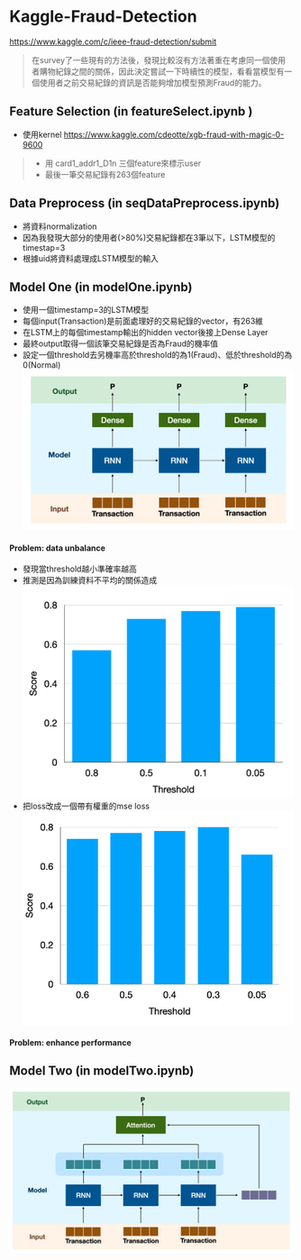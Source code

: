 # Kaggle-Fraud-Detection
https://www.kaggle.com/c/ieee-fraud-detection/submit
>在survey了一些現有的方法後，發現比較沒有方法著重在考慮同一個使用者購物紀錄之間的關係，因此決定嘗試一下時續性的模型，看看當模型有一個使用者之前交易紀錄的資訊是否能夠增加模型預測Fraud的能力。

##  Feature Selection (in featureSelect.ipynb )
- 使用kernel https://www.kaggle.com/cdeotte/xgb-fraud-with-magic-0-9600
> - 用 card1_addr1_D1n 三個feature來標示user
> - 最後一筆交易紀錄有263個feature

## Data Preprocess (in seqDataPreprocess.ipynb)
- 將資料normalization
- 因為我發現大部分的使用者(>80%)交易紀錄都在3筆以下，LSTM模型的timestap=3
- 根據uid將資料處理成LSTM模型的輸入

## Model One (in modelOne.ipynb)
-	使用一個timestamp=3的LSTM模型
-	每個input(Transaction)是前面處理好的交易紀錄的vector，有263維
-	在LSTM上的每個timestamp輸出的hidden vector後接上Dense Layer 
-	最終output取得一個該筆交易紀錄是否為Fraud的機率值
-	設定一個threshold去另機率高於threshold的為1(Fraud)、低於threshold的為0(Normal)
![image](https://github.com/Lisa06010416/Kaggle-Fraud-Detection/blob/master/image/Model%201.png)

#### Problem: data unbalance
-	發現當threshold越小準確率越高 
-	推測是因為訓練資料不平均的關係造成
![image](https://github.com/Lisa06010416/Kaggle-Fraud-Detection/blob/master/image/Threshold1.png)
-	把loss改成一個帶有權重的mse loss
![image](https://github.com/Lisa06010416/Kaggle-Fraud-Detection/blob/master/image/Threshold2.png)

#### Problem: enhance performance

## Model Two (in modelTwo.ipynb)
![image](https://github.com/Lisa06010416/Kaggle-Fraud-Detection/blob/master/image/Model%202.png)
